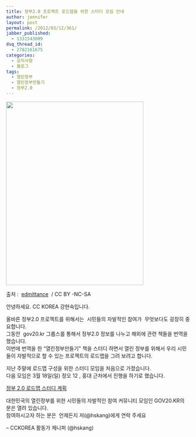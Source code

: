 ```yaml
---
title: 정부2.0 프로젝트 로드맵을 위한 스터디 모임 안내
author: jennifer
layout: post
permalink: /2012/03/12/361/
jabber_published:
  - 1331543009
dsq_thread_id:
  - 2782161675
categories:
  - 공지사항
  - 블로그
tags:
  - 열린정부
  - 열린정부만들기
  - 정부2.0
---
```

<img src="http://farm4.staticflickr.com/3030/3079389007_7a02980814.jpg" alt="" width="375" height="500" />

출처 :  [edmittance][1]  / CC BY -NC-SA

안녕하세요. CC KOREA 강현숙입니다.

올바른 정부2.0 프로젝트를 위해서는  시민들의 자발적인 참여가  무엇보다도 굉장히 중요합니다.  
그동안  gov20.kr 그룹스를 통해서 정부2.0 정보를 나누고 해외에 관련 책들을 번역을 했습니다.  
이번에 번역을 한 &#8220;열린정부만들기&#8221; 책을 스터디 하면서 열린 정부를 위해서 우리 시민들이 자발적으로 할 수 있는 프로젝트의 로드맵을 그려 보려고 합니다.

지난 주말에 로드맵 구성을 위한 스터디 모임을 처음으로 가졌습니다.  
다음 모임은 3월 18일(일) 정오 12 , 홍대 근처에서 진행을 하기로 했습니다.

[정부 2.0 로드맵 스터디 계획][2]

대한민국의 열린정부를 위한 시민들의 자발적인 참여 커뮤니티 모임인 GOV20.KR의 문은 열려 있습니다.  
참여하시고자 하는 분은  언제든지 저(@hskang)에게 연락 주세요

&#8211; CCKOREA 활동가 제니퍼 (@hskang)

 [1]: http://www.flickr.com/photos/edmittance/3079389007/sizes/m/in/photostream/
 [2]: https://docs.google.com/document/d/1TbobpKJ-7eR9WIKXlCn5tXBvtJR9gzdfOwpbp7XBhHs/edit